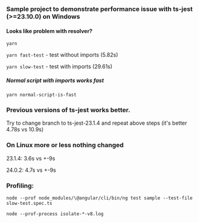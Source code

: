### Sample project to demonstrate performance issue with ts-jest (>=23.10.0) on Windows

#### Looks like problem with resolver?

`yarn`

`yarn fast-test` - test without imports (5.82s)

`yarn slow-test` - test with imports (29.61s)


##### Normal script with imports works fast

`yarn normal-script-is-fast`


### Previous versions of ts-jest works better.

Try to change branch to ts-jest-23.1.4 and repeat above steps (it's better 4.78s vs 10.9s)


### On Linux more or less nothing changed

23.1.4: 3.6s vs +-9s

24.0.2: 4.7s vs +-9s

### Profiling:

`node --prof node_modules/\@angular/cli/bin/ng test sample --test-file slow-test.spec.ts`

`node --prof-process isolate-*-v8.log`
